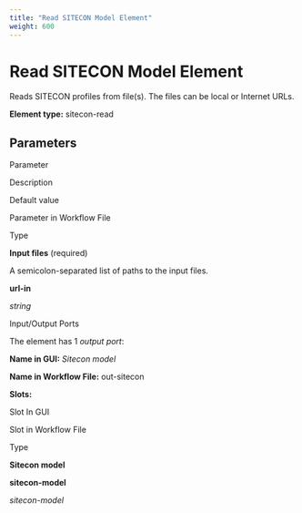 ```yaml
---
title: "Read SITECON Model Element"
weight: 600
---
```



# Read SITECON Model Element

Reads SITECON profiles from file(s). The files can be local or Internet URLs.

**Element type:** sitecon-read

Parameters
----------

Parameter

Description

Default value

Parameter in Workflow File

Type

**Input files** (required)

A semicolon-separated list of paths to the input files.



**url-in**

_string_

Input/Output Ports

The element has 1 _output port_:

**Name in GUI:** _Sitecon model_

**Name in Workflow File:** out-sitecon

**Slots:**

Slot In GUI

Slot in Workflow File

Type

**Sitecon model**

**sitecon-model**

_sitecon-model_
